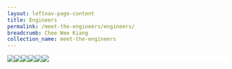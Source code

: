 ```yaml
---
layout: leftnav-page-content
title: Engineers
permalink: /meet-the-engineers/engineers/
breadcrumb: Chee Wee Kiang
collection_name: meet-the-engineers
---
```


<head>
<style>
.flex-container {
  display: flex;
  background-color: white;
}

.flex-container > div {
  background-color: #ffffff;
  margin: 0px;
  padding: 0px;
}
</style>
</head>
<body>

<div class="flex-container">
 <div>
  <image src="/images/wee-kiang.jpeg"/>
 </div>
 <div>
  <image src="/images/wee-kiang.jpeg"/>
 </div>
 <div>
  <image src="/images/wee-kiang.jpeg"/>
 </div>
 <div>
  <image src="/images/wee-kiang.jpeg"/>
 </div>
 <div>
  <image src="/images/wee-kiang.jpeg"/>
 </div>
 <div>
  <image src="/images/wee-kiang.jpeg"/>
 </div>
 
 
